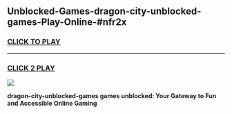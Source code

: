 
## Unblocked-Games-dragon-city-unblocked-games-Play-Online-#nfr2x
<h3>
<a href="https://premium.freeplayer.one?title=dragon-city-unblocked-games&ref=27F">CLICK TO PLAY</a></h3>
<hr>

<h3>
<a href="https://premium.freeplayer.one?title=dragon-city-unblocked-games&ref=27F">CLICK 2 PLAY</a>
  
</h3>

<a href="https://premium.freeplayer.one?title=dragon-city-unblocked-games&ref=27F"><img src="https://clearcache.store/games.png"></a>


**dragon-city-unblocked-games games unblocked: Your Gateway to Fun and Accessible Online Gaming**
